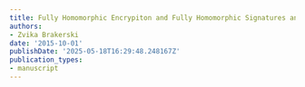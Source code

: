 ```yaml
---
title: Fully Homomorphic Encrypiton and Fully Homomorphic Signatures and Other Beasts
authors:
- Zvika Brakerski
date: '2015-10-01'
publishDate: '2025-05-18T16:29:48.248167Z'
publication_types:
- manuscript
---
```

